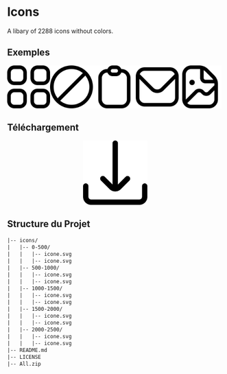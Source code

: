 # Icons

A libary of 2288 icons without colors.

## Exemples

<img src="/0-500/fi-rr-apps.svg" alt="Apps" width="100"/><img src="/0-500/fi-rr-ban.svg" alt="Ban" width="100"/><img src="/500-1000/fi-rr-clipboard.svg" alt="Clipboard" width="100"/><img src="/500-1000/fi-rr-envelope.svg" alt="Envelope" width="100"/><img src="/500-1000/fi-rr-file-image.svg" alt="Image File" width="100"/>

## Téléchargement

<div style="display: flex; justify-content: center; align-items: center;">
    <a href="All.zip" download style="justify-content: center">
        <img src="/500-1000/fi-rr-download.svg" alt="Logo" width="150" height="150">
    </a>
</div>

## Structure du Projet

```plaintext
|-- icons/
|   |-- 0-500/
|   |   |-- icone.svg
|   |   |-- icone.svg
|   |-- 500-1000/
|   |   |-- icone.svg
|   |   |-- icone.svg
|   |-- 1000-1500/
|   |   |-- icone.svg
|   |   |-- icone.svg
|   |-- 1500-2000/
|   |   |-- icone.svg
|   |   |-- icone.svg
|   |-- 2000-2500/
|   |   |-- icone.svg
|   |   |-- icone.svg
|-- README.md
|-- LICENSE
|-- All.zip
